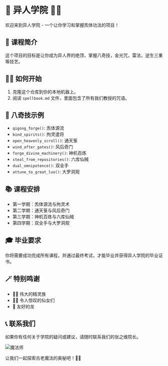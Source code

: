 # 🎩 异人学院 🧙‍♂️

欢迎来到异人学院 - 一个让你学习和掌握炁体功法的项目！

## 📜 课程简介

这个项目的目标是让你成为异人界的绝顶，掌握八奇技，金光咒，雷法，逆生三重等技艺。

## 🧙‍♀️ 如何开始

1. 克隆这个仓库到你的本地机器上。
2. 阅读 `spellbook.md` 文件，里面包含了所有我们教授的咒语。

## 🌟 八奇技示例

- `qigong_forge()`: 炁体源流
- `bind_spirits()`: 拘灵遣将
- `open_heavenly_scroll()`: 通天箓
- `wind_after_gates()`: 风后奇门
- `forge_divine_machinery()`: 神机百炼
- `steal_from_repositories()`: 六库仙贼
- `dual_omnipotence()`: 双全手
- `attune_to_great_luo()`: 大罗洞观

## 📚 课程安排

- 第一学期：炁体源流与拘灵术
- 第二学期：通天箓与风后奇门
- 第三学期：神机百炼与六库仙贼
- 第四学期：双全手与大罗洞观

## 🎓 毕业要求

你将需要成功完成所有课程，并通过最终考试，才能毕业并获得异人学院的毕业证书。

## 🪄 特别鸣谢

- 🧝‍♂️ 伟大的精灵族
- 🧚‍♀️ 令人惊叹的仙女们
- 🐉 友好的龙

## 📞 联系我们

如果你有任何关于学院的疑问或建议，请随时联系我们的张之维院长。

![魔法师](https://img1.imgtp.com/2023/09/14/BiLNOXvV.jpg)

让我们一起探索古老魔法的奥秘吧！🔮📜
